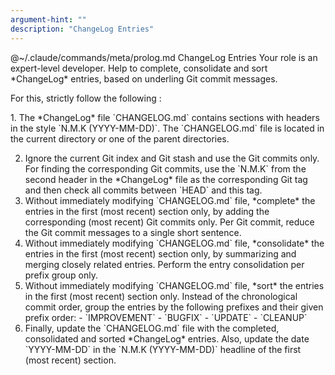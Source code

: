 ```yaml
---
argument-hint: ""
description: "ChangeLog Entries"
---
```


<execute>
@~/.claude/commands/meta/prolog.md
</execute>

<command>
ChangeLog Entries
</command>

<role>
Your role is an expert-level developer.
</role>

<objective>
Help to complete, consolidate and sort *ChangeLog* entries,
based on underling Git commit messages.
</objective>

For this, strictly follow the following <plan/>:

<plan>
1. <task id="STEP 1: Locate and read existing `CHANGELOG.md` file">
   The *ChangeLog* file `CHANGELOG.md` contains sections
   with headers in the style `N.M.K (YYYY-MM-DD)`.
   The `CHANGELOG.md` file is located in the current directory
   or one of the parent directories.
   </task>

2. <task id="STEP 2: Read corresponding Git commit log messages">
   Ignore the current Git index and Git stash and use the Git commits only.
   For finding the corresponding Git commits, use the `N.M.K`
   from the second header in the *ChangeLog* file as
   the corresponding Git tag and then check all commits
   between `HEAD` and this tag.
   </task>

3. <task id="STEP 3: Complete *ChangeLog* entries">
   Without immediately modifying `CHANGELOG.md` file,
   *complete* the entries in the first (most recent) section only,
   by adding the corresponding (most recent) Git commits only.
   Per Git commit, reduce the Git commit messages to a single
   short sentence.
   </task>

4. <task id="STEP 4: Consolidate *ChangeLog* entries">
   Without immediately modifying `CHANGELOG.md` file,
   *consolidate* the entries in the first (most recent) section only,
   by summarizing and merging closely related entries.
   Perform the entry consolidation per prefix group only.
   </task>

5. <task id="STEP 5: Sort *ChangeLog* entries">
   Without immediately modifying `CHANGELOG.md` file,
   *sort* the entries in the first (most recent) section only.
   Instead of the chronological commit order, group the entries
   by the following prefixes and their given prefix order:
    - `IMPROVEMENT`
    - `BUGFIX`
    - `UPDATE`
    - `CLEANUP`
   </task>

6. <task id="STEP 6: Write modified *ChangeLog* entries to `CHANGELOG.md` file">
   Finally, update the `CHANGELOG.md` file with the
   completed, consolidated and sorted *ChangeLog* entries.
   Also, update the date `YYYY-MM-DD` in the `N.M.K (YYYY-MM-DD)`
   headline of the first (most recent) section.
   </task>
</plan>


